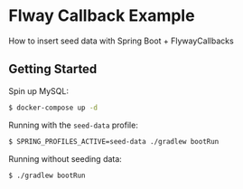 # Flway Callback Example
How to insert seed data with Spring Boot + FlywayCallbacks

## Getting Started

Spin up MySQL:
```bash
$ docker-compose up -d
```

Running with the `seed-data` profile:
```bash
$ SPRING_PROFILES_ACTIVE=seed-data ./gradlew bootRun
```

Running without seeding data:
```bash
$ ./gradlew bootRun
```
~~~~